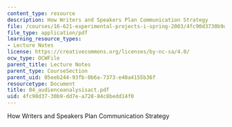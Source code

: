 ```yaml
---
content_type: resource
description: How Writers and Speakers Plan Communication Strategy
file: /courses/16-621-experimental-projects-i-spring-2003/4fc90d3730b9dd7ea72884c8bedd14f0_04_audienceanalysisact.pdf
file_type: application/pdf
learning_resource_types:
- Lecture Notes
license: https://creativecommons.org/licenses/by-nc-sa/4.0/
ocw_type: OCWFile
parent_title: Lecture Notes
parent_type: CourseSection
parent_uid: 05eeb244-93fb-0b6a-7373-e40a4155b36f
resourcetype: Document
title: 04_audienceanalysisact.pdf
uid: 4fc90d37-30b9-dd7e-a728-84c8bedd14f0
---
```

How Writers and Speakers Plan Communication Strategy